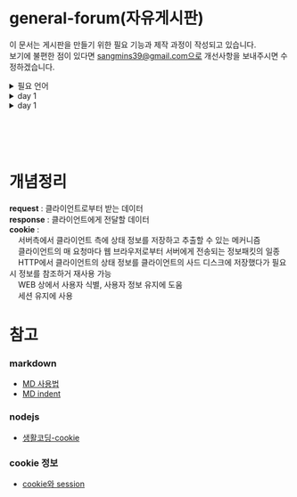general-forum(자유게시판)
==================
이 문서는 게시판을 만들기 위한 필요 기능과 제작 과정이 작성되고 있습니다.<br>
보기에 불편한 점이 있다면 sangmins39@gmail.com으로 개선사항을 보내주시면 수정하겠습니다.<br>
<details>
<summary>필요 언어</summary>

Frontend
==================
- HTML
- CSS
- JavaScript

Backend
==================
- JavaScript
- jQuery
- NodeJs

Database
==================
- MySql
</div>
</details>

<details>
<summary>day 1</summary>
<div markdown="1">

## 12/31
web을 공부하는 중에 request, response에 대한 개념이 헷갈려서 간단하게 정리를 합니다.<br>
**request** : 클라이언트로부터 받는 데이터<br>
**response** : 클라이언트에게 전달할 데이터<br>
cookie를 설정하는 방법을 배워서 적어봅니다.<br>
web server가 cookie를 생성하지 않으면 client인 web browser는 cookie에 대한 정보를 받을 수 없습니다.<br>
web server에서 cookie를 생성하는 방법은 아래와 같습니다. 그리고 여러개의 cookie를 web browser로 보낼려면 아래 코드와 같이 배열을 사용합니다.<br>
**nodejs**
```javascript
response.writeHead(200, {
    'Set-Cookie':['cookie=choco', 'cool-cookie=nice_guy']
});
```
------------------
</div>
</details>

<details>
<summary>day 1</summary>
<div markdown="1">

## 20/01/02


</div>
</details>


<br>
<br>
<br>
<br>

개념정리
==================
**request** : 클라이언트로부터 받는 데이터<br>
**response** : 클라이언트에게 전달할 데이터<br>
**cookie** :<br>
&nbsp;&nbsp;&nbsp;&nbsp;서버측에서 클라이언트 측에 상태 정보를 저장하고 추출할 수 있는 메커니즘<br>
&nbsp;&nbsp;&nbsp;&nbsp;클라이언트의 매 요청마다 웹 브라우저로부터 서버에게 전송되는 정보패킷의 일종<br>
&nbsp;&nbsp;&nbsp;&nbsp;HTTP에서 클라이언트의 상태 정보를 클라이언트의 사드 디스크에 저장했다가 필요시 정보를 참조하거 재사용 가능<br>
&nbsp;&nbsp;&nbsp;&nbsp;WEB 상에서 사용자 식별, 사용자 정보 유지에 도움<br>
&nbsp;&nbsp;&nbsp;&nbsp;세션 유지에 사용<br>

참고
==================
### markdown
- [MD 사용법](https://heropy.blog/2017/09/30/markdown/)
- [MD indent](https://stackoverflow.com/questions/6046263/how-to-indent-a-few-lines-in-markdown-markup)

### nodejs
- [생활코딩-cookie](https://www.youtube.com/watch?v=i51xW3eh-T4&list=PLuHgQVnccGMDo8561VLWTZox8Zs3K7K_m&index=1)

### cookie 정보
- [cookie와 session](https://soul0.tistory.com/106)
